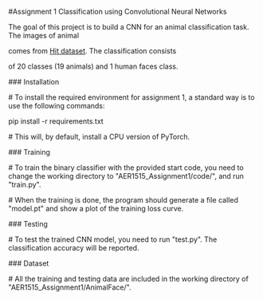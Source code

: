 ﻿#Assignment 1 Classification using Convolutional Neural Networks

The goal of this project is to build a CNN for an animal classification task. The images of animal

comes from [Hit dataset](https://vcla.stat.ucla.edu/people/zhangzhang-si/HiT/exp5.html). The classification consists

of 20 classes (19 animals) and 1 human faces class.


\### Installation

\# To install the required environment for assignment 1, a standard way is to use the following commands:

pip install -r requirements.txt

\# This will, by default, install a CPU version of PyTorch.

\### Training

\# To train the binary classifier with the provided start code, you need to change the working directory to "AER1515\_Assignment1/code/", and run "train.py".

\# When the training is done, the program should generate a file called "model.pt" and show a plot of the training loss curve.

\### Testing

\# To test the trained CNN model, you need to run "test.py". The classification accuracy will be reported.

\### Dataset

\# All the training and testing data are included in the working directory of "AER1515\_Assignment1/AnimalFace/".

